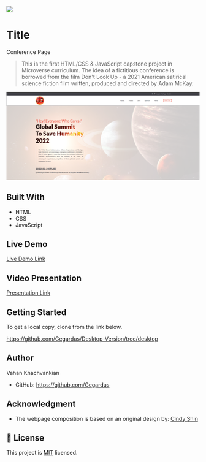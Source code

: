 ![](https://img.shields.io/badge/Microverse-blueviolet)

# Title

Conference Page

> This is the first HTML/CSS & JavaScript capstone project in Microverse curriculum. The idea of a fictitious conference is borrowed from the film Don't Look Up - a 2021 American satirical science fiction film written, produced and directed by Adam McKay.

![screenshot](./app_screenshot.png)

## Built With

- HTML
- CSS
- JavaScript

## Live Demo

[Live Demo Link](https://gegardus.github.io/Conference-Page/)

## Video Presentation

[Presentation Link](https://gegardus.github.io/Conference-Page/)

## Getting Started

To get a local copy, clone from the link below.

https://github.com/Gegardus/Desktop-Version/tree/desktop

## Author

Vahan Khachvankian

- GitHub: https://github.com/Gegardus

## Acknowledgment

- The webpage composition is based on an original design by: [Cindy Shin](https://www.behance.net/adagio07)

## 📝 License

This project is [MIT](./MIT.md) licensed.
